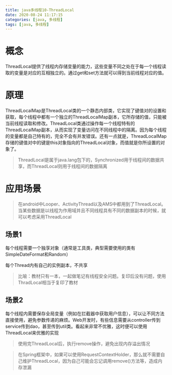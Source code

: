 ```yaml
---
title: java多线程10-ThreadLocal
date: 2020-08-24 11:17:15
categories: [java, 多线程]  
tags: [java, 多线程]
---
```


# 概念

ThreadLocal提供了线程内存储变量的能力，这些变量不同之处在于每一个线程读取的变量是对应的互相独立的。通过get和set方法就可以得到当前线程对应的值。

# 原理

ThreadLocalMap是ThreadLocal类的一个静态内部类，它实现了键值对的设置和获取，每个线程中都有一个独立的ThreadLocalMap副本，它所存储的值，只能被当前线程读取和修改。ThreadLocal类通过操作每一个线程特有的ThreadLocalMap副本，从而实现了变量访问在不同线程中的隔离。因为每个线程的变量都是自己特有的，完全不会有并发错误。还有一点就是，ThreadLocalMap存储的键值对中的键是this对象指向的ThreadLocal对象，而值就是你所设置的对象了。

> ThreadLocal是属于java.lang包下的，Synchronized用于线程间的数据共享，而ThreadLocal则用于线程间的数据隔离

# 应用场景

> 在android中Looper、ActivityThread以及AMS中都用到了ThreadLocal。当某些数据是以线程为作用域并且不同线程具有不同的数据副本的时候，就可以考虑采用ThreadLocal

## 场景1

每个线程需要一个独享对象（通常是工具类，典型需要使用的类有SimpleDateFormat和Random）

每个Thread内有自己的实例副本，不共享

> 比喻：教材只有一本，一起做笔记有线程安全问题。复印后没有问题，使用ThradLocal相当于复印了教材

## 场景2

每个线程内需要保存全局变量（例如在拦截器中获取用户信息），可以让不同方法直接使用，避免参数传递的麻烦。Web开发时，有些信息需要从controller传到service传到dao，甚至传到util类。看起来非常不优雅，这时便可以使用ThreadLocal来优雅的实现

> 使用完ThreadLocal后，执行remove操作，避免出现内存溢出情况

> 在Spring框架中，如果可以使用RequestContextHolder，那么就不需要自己维护ThreadLocal，因为自己可能会忘记调用remove()方法等，造成内存泄漏

